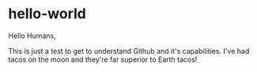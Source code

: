 # hello-world

Hello Humans,

This is just a test to get to understand Github and it's capabilities.
I've had tacos on the moon and they're far superior to Earth tacos!
